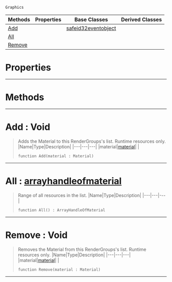  `Graphics`

|Methods|Properties|Base Classes|Derived Classes|
|---|---|---|---|
|[ Add](https://github.com/ZilchEngine/ZilchDocs/blob/master/code_reference/class_reference/materiallist.md#add-void)| |[safeid32eventobject](https://github.com/ZilchEngine/ZilchDocs/blob/master/code_reference/class_reference/safeid32eventobject.md)| |
|[ All](https://github.com/ZilchEngine/ZilchDocs/blob/master/code_reference/class_reference/materiallist.md#all-zilch-engine-document)| | | |
|[ Remove](https://github.com/ZilchEngine/ZilchDocs/blob/master/code_reference/class_reference/materiallist.md#remove-void)| | | |


 #  Properties


---  
 #  Methods


---  
 #  Add : Void

> Adds the Material to this RenderGroups's list. Runtime resources only.
> |Name|Type|Description|
> |---|---|---|
> |material|[material](https://github.com/ZilchEngine/ZilchDocs/blob/master/code_reference/class_reference/material.md)| |
> ``` lang=cpp, name=Nada
> function Add(material : Material)
> ``` 


---  
 #  All : [arrayhandleofmaterial](https://github.com/ZilchEngine/ZilchDocs/blob/master/code_reference/class_reference/arrayhandleofmaterial.md)

> Range of all resources in the list.
> |Name|Type|Description|
> |---|---|---|
> ``` lang=cpp, name=Nada
> function All() : ArrayHandleOfMaterial
> ``` 


---  
 #  Remove : Void

> Removes the Material from this RenderGroups's list. Runtime resources only.
> |Name|Type|Description|
> |---|---|---|
> |material|[material](https://github.com/ZilchEngine/ZilchDocs/blob/master/code_reference/class_reference/material.md)| |
> ``` lang=cpp, name=Nada
> function Remove(material : Material)
> ``` 


---  
 

 